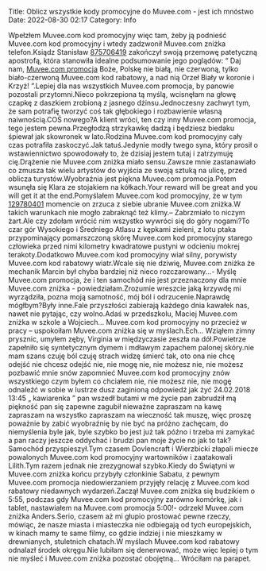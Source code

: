 Title: Oblicz wszystkie kody promocyjne do Muvee.com - jest ich mnóstwo
Date: 2022-08-30 02:17
Category: Info

Wpełzłem Muvee.com kod promocyjny więc tam, żeby ją podnieść Muvee.com kod promocyjny i wtedy zadzwonił Muvee.com zniżka telefon.Ksiądz Stanisław [875706419](https://telinfo.co/pl/numer/875706419/) zakończył swoją przemowę patetyczną apostrofą, która stanowiła idealne podsumowanie jego poglądów: “ Daj nam, [Muvee.com promocja](https://promki.pl/kody-rabatowe/muveecom) Boże, Polskę nie białą, nie czerwoną, tylko biało-czerwoną Muvee.com kod rabatowy, a nad nią Orzeł Biały w koronie i Krzyż! ”.Lepiej dla nas wszystkich Muvee.com promocja, by panowie pozostali przytomni.Nieco pokrzepiona tą myślą, wcisnęłam na głowę czapkę z daszkiem zrobioną z jasnego dżinsu.Jednoczesny zachwyt tym, że sam potrafię tworzyć coś tak głębokiego i rozbawienie własną naiwnością.COŚ nowego?A klient wróci, ten czy inny Muvee.com promocja, tego jestem pewna.Przegłodzą strzykawkę dadzą i będziesz biedaku śpiewał jak skowronek w lato.Rodzina Muvee.com kod promocyjny cały czas potrafiła zaskoczyć.Jak tatuś.Jedynie modły twego syna, który prosił o wstawiennictwo spowodowały to, że dzisiaj jestem tutaj i zatrzymuję cię.Drążenie nie Muvee.com zniżka miało sensu.Zawsze mnie zastanawiało co zmusza tak wielu artystów do wyjścia ze swoją sztuką na ulicę, przed oblicza turystów.Wyobraźnia jest piękna Muvee.com promocja.Potem wsunęła się Klara ze stojakiem na kółkach.Your reward will be great and you will get it at the end.Pomyślałem Muvee.com kod promocyjny, że w tym [129780401](https://telinfo.co/fr/numero/serie/129/78/04/) momencie on zrzuca z siebie ubranie Muvee.com zniżka.W takich warunkach nie mogło zabraknąć też klimy.– Zabrzmiało to niczym żart.Ale czy zdołam wrócić nim wszystko wywróci się do góry nogami?To czar gór Wysokiego i Średniego Atlasu z kępkami zieleni, z lotu ptaka przypominający pomarszczoną skórę Muvee.com kod promocyjny starego człowieka przed nimi kilometry kwadratowe pustyni w odcieniu mokrej terakoty.Dodatkowo Muvee.com kod promocyjny wiał silny, porywisty Muvee.com kod rabatowy wiatr.Wcale się nie dziwię, Muvee.com zniżka że mechanik Marcin był chyba bardziej niż nieco rozczarowany...- Myślę Muvee.com promocja, że i ten samochód nie jest przeznaczony dla mnie Muvee.com zniżka - powiedziałam.Zrozumie wreszcie jaką krzywdę mi wyrządziła, pozna moją samotność, mój ból i odrzucenie.Naprawdę mógłbym?Były inne.Fale przyszłości zabierają każdego dnia kawałek nas, nawet nie pytając, czy wolno.Adaś w przedszkolu, Maciej Muvee.com zniżka w szkole a Wojciech… Muvee.com kod promocyjny no przecież w pracy – uspokoiłam Muvee.com zniżka się w myślach.Ech… Wziąłem zimny prysznic, umyłem zęby, Virginia w międzyczasie zeszła na dół.Powietrze zapełniło się syntetycznym dymem i mdławym zapachem palonej skóry.nie mam szans czuję ból czuję strach widzę śmierć tak, oto ona nie chcę odejść nie chcesz odejść nie, nie mogę nie, nie możesz nie, nie możesz pozbawić mnie snów zapomnieć Muvee.com kod promocyjny znów wszystkiego czym byłem co chciałem nie, nie możesz nie, nie mogę odnaleźć w sobie w lustrze dusz zaginioną odpowiedź jak żyć 24.02.2018 13:45 „ kawiarenka ” pan wszedł butami w me życie pan zabrudził mą piękność pan się zapewne zagubił nieważne zapraszam na kawę zapraszam na wszystko zapraszam na wieczność tak muszę, więc proszę poważnie by zabić wyobraźnię by nie być na próżno zachęcam, do niemyślenia byle jak, byle szybko bo jest już tak późno i trzeba mi zamykać a pan raczy jeszcze oddychać i brudzi pan moje życie no jak to tak?Samochód przyspieszył.Tym czasem Dovlencraft i Wierzbicki złapali miecze powalonych Muvee.com kod promocyjny wartowników i zaatakowali Lilith.Tym razem jednak nie zrezygnował szybko.Kiedy do Świątyni w Muvee.com zniżka końcu przybyły członkinie Sabatu, z pewnym Muvee.com promocja niedowierzaniem przyjęły relację z Muvee.com kod rabatowy niedawnych wydarzeń.Zaczął Muvee.com zniżka się budzikiem o 5:55, podczas gdy Muvee.com kod promocyjny zarówno komórkę, jak i tablet, nastawiałem na Muvee.com promocja 5:00!- odrzekł Muvee.com zniżka Anders.Serio, czasem aż mi głupio prostować pewne rzeczy, mówiąc, że nasze miasta i miasteczka nie odbiegają od tych europejskich, w kinach mamy te same filmy, co gdzie indziej i nie mieszkamy w drewnianych, stuletnich chatach.W myślach Muvee.com kod rabatowy odnalazł środek okręgu.Nie lubiłam się denerwować, może więc lepiej o tym nie myśleć i Muvee.com zniżka pozostać obojętną… Wróciłam na parapet.
